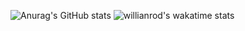 ![Anurag's GitHub stats](https://github-readme-stats.vercel.app/api?username=JustinWrld&count_private=true.&show_icons=true&theme=radical&repo=github-readme-stats)
![willianrod's wakatime stats](https://github-readme-stats.vercel.app/api/wakatime?username=JustinWrld)
